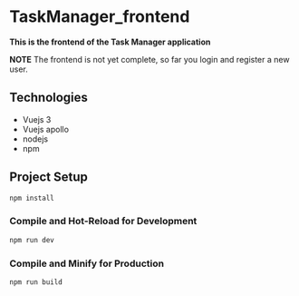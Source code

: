 # TaskManager_frontend

**This is the frontend of the Task Manager application**

**NOTE** The frontend is not yet complete, so far you login and register a new user.

## Technologies

- Vuejs 3
- Vuejs apollo
- nodejs
- npm
  
## Project Setup

```sh
npm install
```

### Compile and Hot-Reload for Development

```sh
npm run dev
```

### Compile and Minify for Production

```sh
npm run build
```
